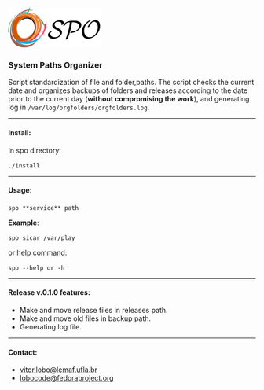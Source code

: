 
![logo](https://raw.githubusercontent.com/Lemaf/spo/master/img/logo.png)

### System Paths Organizer

Script standardization of file and folder,paths. The script checks the current date and organizes backups of folders and releases according to the date prior to the current day (**without compromising the work**), and generating log in ``/var/log/orgfolders/orgfolders.log``. 

---

#### Install:

In spo directory:

```
./install 
```

---


#### Usage:

```
spo **service** path
```

**Example**:
```
spo sicar /var/play
```
or help command:

```
spo --help or -h
```


---


#### Release v.0.1.0 features:
* Make and move release files in releases path. 
* Make and move old files in backup path.
* Generating log file.

---

#### Contact:
* vitor.lobo@lemaf.ufla.br
* lobocode@fedoraproject.org

